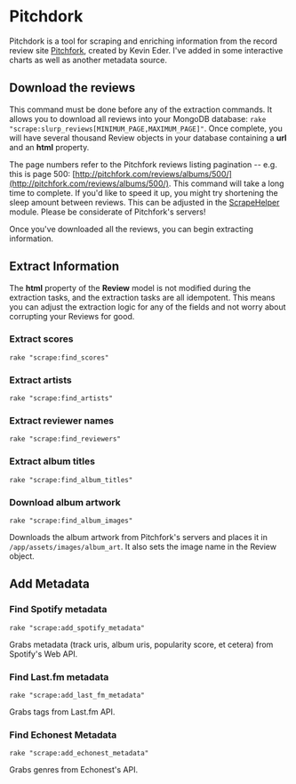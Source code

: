 # Pitchdork

Pitchdork is a tool for scraping and enriching information from the record review site [Pitchfork](http://pitchfork.com/), created by Kevin Eder. I've added in some interactive charts as well as another metadata source.

## Download the reviews
This command must be done before any of the extraction commands. It allows you to download all reviews into your MongoDB database: `rake "scrape:slurp_reviews[MINIMUM_PAGE,MAXIMUM_PAGE]"`. Once complete, you will have several thousand Review objects in your database containing a **url** and an **html** property.

The page numbers refer to the Pitchfork reviews listing pagination -- e.g. this is page 500: [http://pitchfork.com/reviews/albums/500/](http://pitchfork.com/reviews/albums/500/). This command will take a long time to complete. If you'd like to speed it up, you might try shortening the sleep amount between reviews. This can be adjusted in the [ScrapeHelper](https://github.com/kevineder/Pitchdork/blob/master/app/helpers/scrape_helper.rb) module. Please be considerate of Pitchfork's servers!

Once you've downloaded all the reviews, you can begin extracting information.

## Extract Information
The **html** property of the **Review** model is not modified during the extraction tasks, and the extraction tasks are all idempotent. This means you can adjust the extraction logic for any of the fields and not worry about corrupting your Reviews for good.

### Extract scores
`rake "scrape:find_scores"`

### Extract artists
`rake "scrape:find_artists"`

### Extract reviewer names
`rake "scrape:find_reviewers"`

### Extract album titles
`rake "scrape:find_album_titles"`

### Download album artwork
`rake "scrape:find_album_images"`

Downloads the album artwork from Pitchfork's servers and places it in `/app/assets/images/album_art`. It also sets the image name in the Review object.

## Add Metadata

### Find Spotify metadata
`rake "scrape:add_spotify_metadata"`

Grabs metadata (track uris, album uris, popularity score, et cetera) from Spotify's Web API.

### Find Last.fm metadata
`rake "scrape:add_last_fm_metadata"`

Grabs tags from Last.fm API.

### Find Echonest Metadata
`rake "scrape:add_echonest_metadata"`

Grabs genres from Echonest's API.
